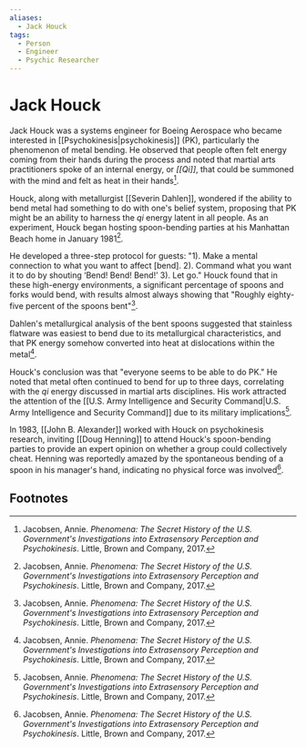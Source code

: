 ```yaml
---
aliases:
  - Jack Houck
tags:
  - Person
  - Engineer
  - Psychic Researcher
---
```

# Jack Houck

Jack Houck was a systems engineer for Boeing Aerospace who became interested in [[Psychokinesis|psychokinesis]] (PK), particularly the phenomenon of metal bending. He observed that people often felt energy coming from their hands during the process and noted that martial arts practitioners spoke of an internal energy, or *[[Qi]]*, that could be summoned with the mind and felt as heat in their hands[^1].

Houck, along with metallurgist [[Severin Dahlen]], wondered if the ability to bend metal had something to do with one's belief system, proposing that PK might be an ability to harness the *qi* energy latent in all people. As an experiment, Houck began hosting spoon-bending parties at his Manhattan Beach home in January 1981[^1].

He developed a three-step protocol for guests: "1). Make a mental connection to what you want to affect [bend]. 2). Command what you want it to do by shouting ‘Bend! Bend! Bend!’ 3). Let go." Houck found that in these high-energy environments, a significant percentage of spoons and forks would bend, with results almost always showing that "Roughly eighty-five percent of the spoons bent"[^1].

Dahlen's metallurgical analysis of the bent spoons suggested that stainless flatware was easiest to bend due to its metallurgical characteristics, and that PK energy somehow converted into heat at dislocations within the metal[^1].

Houck's conclusion was that "everyone seems to be able to do PK." He noted that metal often continued to bend for up to three days, correlating with the *qi* energy discussed in martial arts disciplines. His work attracted the attention of the [[U.S. Army Intelligence and Security Command|U.S. Army Intelligence and Security Command]] due to its military implications[^1].

In 1983, [[John B. Alexander]] worked with Houck on psychokinesis research, inviting [[Doug Henning]] to attend Houck's spoon-bending parties to provide an expert opinion on whether a group could collectively cheat. Henning was reportedly amazed by the spontaneous bending of a spoon in his manager's hand, indicating no physical force was involved[^1].

## Footnotes
[^1]: Jacobsen, Annie. *Phenomena: The Secret History of the U.S. Government's Investigations into Extrasensory Perception and Psychokinesis*. Little, Brown and Company, 2017.
